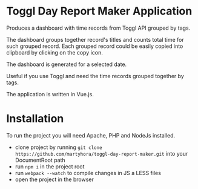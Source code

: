 # Toggl Day Report Maker Application
Produces a dashboard with time records from Toggl API grouped by tags.

The dashboard groups together record's titles and counts total time for such grouped record. Each grouped record could be easily copied into clipboard by clicking on the copy icon.

The dashboard is generated for a selected date.

Useful if you use Toggl and need the time records grouped together by tags.

The application is written in Vue.js.

# Installation

To run the project you will need Apache, PHP and NodeJs installed.

- clone project by running ```git clone https://github.com/martyhora/toggl-day-report-maker.git``` into your DocumentRoot path
- run ```npm i``` in the project root
- run ```webpack --watch``` to compile changes in JS a LESS files
- open the project in the browser
